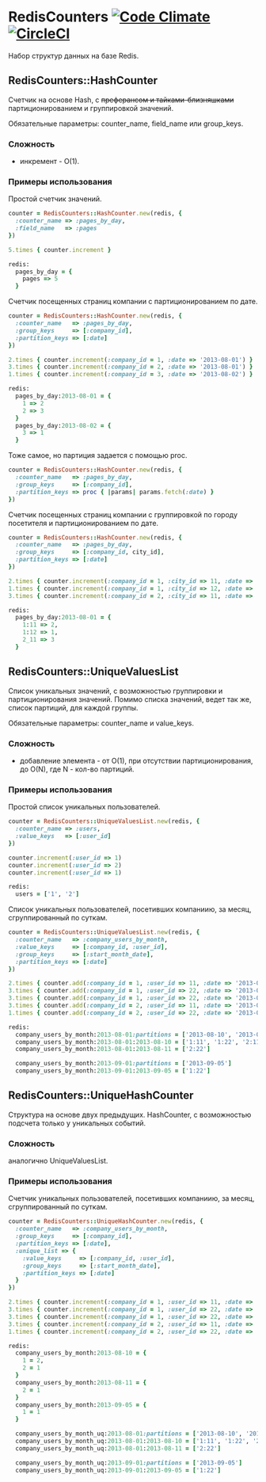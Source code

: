 # RedisCounters [![Code Climate](https://codeclimate.com/repos/522e9b497e00a46a0d01227c/badges/ae868ca76e52852ebc5a/gpa.png)](https://codeclimate.com/repos/522e9b497e00a46a0d01227c/feed) [![CircleCI](https://circleci.com/gh/abak-press/class_logger.png?circle-token=e4d0ed5c60a5ff795bf971229addb871552c2750)](https://circleci.com/gh/abak-press/redis_counters)

Набор структур данных на базе Redis.

## RedisCounters::HashCounter

Счетчик на основе Hash, с ~~преферансом и тайками-близняшками~~ партиционированием и группировкой значений.

Обязательные параметры: counter_name, field_name или group_keys.

### Сложность
  + инкремент - O(1).

### Примеры использования

Простой счетчик значений.
```ruby
counter = RedisCounters::HashCounter.new(redis, {
  :counter_name => :pages_by_day,
  :field_name   => :pages
})

5.times { counter.increment }

redis:
  pages_by_day = {
    pages => 5
  }
```

Счетчик посещенных страниц компании с партиционированием по дате.
```ruby
counter = RedisCounters::HashCounter.new(redis, {
  :counter_name   => :pages_by_day,
  :group_keys     => [:company_id],
  :partition_keys => [:date]
})

2.times { counter.increment(:company_id = 1, :date => '2013-08-01') }
3.times { counter.increment(:company_id = 2, :date => '2013-08-01') }
1.times { counter.increment(:company_id = 3, :date => '2013-08-02') }

redis:
  pages_by_day:2013-08-01 = {
    1 => 2
    2 => 3
  }
  pages_by_day:2013-08-02 = {
    3 => 1
  }
```

Тоже самое, но партиция задается с помощью proc.
```ruby
counter = RedisCounters::HashCounter.new(redis, {
  :counter_name   => :pages_by_day,
  :group_keys     => [:company_id],
  :partition_keys => proc { |params| params.fetch(:date) }
})
```

Счетчик посещенных страниц компании с группировкой по городу посетителя и партиционированием по дате.
```ruby
counter = RedisCounters::HashCounter.new(redis, {
  :counter_name   => :pages_by_day,
  :group_keys     => [:company_id, city_id],
  :partition_keys => [:date]
})

2.times { counter.increment(:company_id = 1, :city_id => 11, :date => '2013-08-01') }
1.times { counter.increment(:company_id = 1, :city_id => 12, :date => '2013-08-01') }
3.times { counter.increment(:company_id = 2, :city_id => 11, :date => '2013-08-01') }

redis:
  pages_by_day:2013-08-01 = {
    1:11 => 2,
    1:12 => 1,
    2_11 => 3
  }
```

## RedisCounters::UniqueValuesList

Список уникальных значений, с возможностью группировки и партиционирования значений.
Помимо списка значений, ведет так же, список партиций, для каждой группы.

Обязательные параметры: counter_name и value_keys.

### Сложность
  + добавление элемента - от O(1), при отсутствии партиционирования, до O(N), где N - кол-во партиций.

### Примеры использования

Простой список уникальных пользователей.
```ruby
counter = RedisCounters::UniqueValuesList.new(redis, {
  :counter_name => :users,
  :value_keys   => [:user_id]
})

counter.increment(:user_id => 1)
counter.increment(:user_id => 2)
counter.increment(:user_id => 1)

redis:
  users = ['1', '2']
```

Список уникальных пользователей, посетивших компаниию, за месяц, сгруппированный по суткам.
```ruby
counter = RedisCounters::UniqueValuesList.new(redis, {
  :counter_name   => :company_users_by_month,
  :value_keys     => [:company_id, :user_id],
  :group_keys     => [:start_month_date],
  :partition_keys => [:date]
})

2.times { counter.add(:company_id = 1, :user_id => 11, :date => '2013-08-10', :start_month_date => '2013-08-01') }
3.times { counter.add(:company_id = 1, :user_id => 22, :date => '2013-08-10', :start_month_date => '2013-08-01') }
3.times { counter.add(:company_id = 1, :user_id => 22, :date => '2013-09-05', :start_month_date => '2013-09-01') }
3.times { counter.add(:company_id = 2, :user_id => 11, :date => '2013-08-10', :start_month_date => '2013-08-01') }
1.times { counter.add(:company_id = 2, :user_id => 22, :date => '2013-08-11', :start_month_date => '2013-08-01') }

redis:
  company_users_by_month:2013-08-01:partitions = ['2013-08-10', '2013-08-11']
  company_users_by_month:2013-08-01:2013-08-10 = ['1:11', '1:22', '2:11']
  company_users_by_month:2013-08-01:2013-08-11 = ['2:22']

  company_users_by_month:2013-09-01:partitions = ['2013-09-05']
  company_users_by_month:2013-09-01:2013-09-05 = ['1:22']
```

## RedisCounters::UniqueHashCounter

Структура на основе двух предыдущих.
HashCounter, с возможностью подсчета только у уникальных событий.

### Сложность
  аналогично UniqueValuesList.

### Примеры использования

Счетчик уникальных пользователей, посетивших компаниию, за месяц, сгруппированный по суткам.
```ruby
counter = RedisCounters::UniqueHashCounter.new(redis, {
  :counter_name   => :company_users_by_month,
  :group_keys     => [:company_id],
  :partition_keys => [:date],
  :unique_list => {
    :value_keys     => [:company_id, :user_id],
    :group_keys     => [:start_month_date],
    :partition_keys => [:date]
  }
})

2.times { counter.increment(:company_id = 1, :user_id => 11, :date => '2013-08-10', :start_month_date => '2013-08-01') }
3.times { counter.increment(:company_id = 1, :user_id => 22, :date => '2013-08-10', :start_month_date => '2013-08-01') }
3.times { counter.increment(:company_id = 1, :user_id => 22, :date => '2013-09-05', :start_month_date => '2013-09-01') }
3.times { counter.increment(:company_id = 2, :user_id => 11, :date => '2013-08-10', :start_month_date => '2013-08-01') }
1.times { counter.increment(:company_id = 2, :user_id => 22, :date => '2013-08-11', :start_month_date => '2013-08-01') }

redis:
  company_users_by_month:2013-08-10 = {
    1 = 2,
    2 = 1
  }
  company_users_by_month:2013-08-11 = {
    2 = 1
  }
  company_users_by_month:2013-09-05 = {
    1 = 1
  }

  company_users_by_month_uq:2013-08-01:partitions = ['2013-08-10', '2013-08-11']
  company_users_by_month_uq:2013-08-01:2013-08-10 = ['1:11', '1:22', '2:11']
  company_users_by_month_uq:2013-08-01:2013-08-11 = ['2:22']

  company_users_by_month_uq:2013-09-01:partitions = ['2013-09-05']
  company_users_by_month_uq:2013-09-01:2013-09-05 = ['1:22']
```